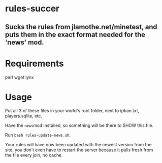 # rules-succer

## Sucks the rules from jlamothe.net/minetest, and puts them in the exact format needed for the 'news' mod.

# Requirements

perl
wget
lynx

# Usage

Put all 3 of these files in your world's root folder, next to ipban.txt, players.sqlite, etc.

Have the ``news``mod installed, so something will be there to SHOW this file.

Run ``bash rules-update-news.sh``.

Your rules will have now been updated with the newest version from the site, you don't even have to restart the server because it pulls fresh from the file every join, no cache.
